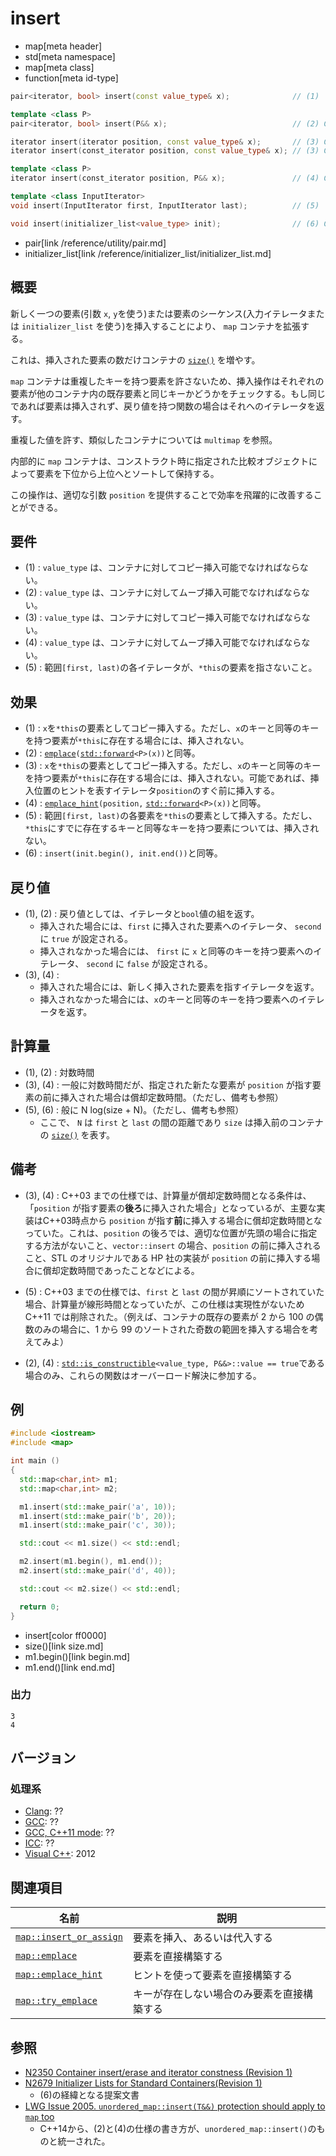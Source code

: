 # insert
* map[meta header]
* std[meta namespace]
* map[meta class]
* function[meta id-type]

```cpp
pair<iterator, bool> insert(const value_type& x);              // (1)

template <class P>
pair<iterator, bool> insert(P&& x);                            // (2) C++11から

iterator insert(iterator position, const value_type& x);       // (3) C++11まで
iterator insert(const_iterator position, const value_type& x); // (3) C++11から

template <class P>
iterator insert(const_iterator position, P&& x);               // (4) C++11から

template <class InputIterator>
void insert(InputIterator first, InputIterator last);          // (5)

void insert(initializer_list<value_type> init);                // (6) C++11から
```
* pair[link /reference/utility/pair.md]
* initializer_list[link /reference/initializer_list/initializer_list.md]

## 概要
新しく一つの要素(引数 `x`, `y`を使う)または要素のシーケンス(入力イテレータまたは `initializer_list` を使う)を挿入することにより、 `map` コンテナを拡張する。

これは、挿入された要素の数だけコンテナの [`size()`](/reference/map/map/size.md) を増やす。

 `map` コンテナは重複したキーを持つ要素を許さないため、挿入操作はそれぞれの要素が他のコンテナ内の既存要素と同じキーかどうかをチェックする。もし同じであれば要素は挿入されず、戻り値を持つ関数の場合はそれへのイテレータを返す。

重複した値を許す、類似したコンテナについては `multimap` を参照。

内部的に `map` コンテナは、コンストラクト時に指定された比較オブジェクトによって要素を下位から上位へとソートして保持する。

この操作は、適切な引数 `position` を提供することで効率を飛躍的に改善することができる。


## 要件
- (1) : `value_type` は、コンテナに対してコピー挿入可能でなければならない。
- (2) : `value_type` は、コンテナに対してムーブ挿入可能でなければならない。
- (3) : `value_type` は、コンテナに対してコピー挿入可能でなければならない。
- (4) : `value_type` は、コンテナに対してムーブ挿入可能でなければならない。
- (5) : 範囲`[first, last)`の各イテレータが、`*this`の要素を指さないこと。


## 効果
- (1) : `x`を`*this`の要素としてコピー挿入する。ただし、`x`のキーと同等のキーを持つ要素が`*this`に存在する場合には、挿入されない。
- (2) : [`emplace`](emplace.md)`(`[`std::forward`](/reference/utility/forward.md)`<P>(x))`と同等。
- (3) : `x`を`*this`の要素としてコピー挿入する。ただし、`x`のキーと同等のキーを持つ要素が`*this`に存在する場合には、挿入されない。可能であれば、挿入位置のヒントを表すイテレータ`position`のすぐ前に挿入する。
- (4) : [`emplace_hint`](emplace_hint.md)`(position,` [`std::forward`](/reference/utility/forward.md)`<P>(x))`と同等。
- (5) : 範囲`[first, last)`の各要素を`*this`の要素として挿入する。ただし、`*this`にすでに存在するキーと同等なキーを持つ要素については、挿入されない。
- (6) : `insert(init.begin(), init.end())`と同等。


## 戻り値
- (1), (2) : 戻り値としては、イテレータと`bool`値の組を返す。
    - 挿入された場合には、`first` に挿入された要素へのイテレータ、 `second` に `true` が設定される。
    - 挿入されなかった場合には、 `first` に `x` と同等のキーを持つ要素へのイテレータ、 `second` に `false` が設定される。
- (3), (4) :
    - 挿入された場合には、新しく挿入された要素を指すイテレータを返す。
    - 挿入されなかった場合には、`x`のキーと同等のキーを持つ要素へのイテレータを返す。


## 計算量
- (1), (2) : 対数時間
- (3), (4) : 一般に対数時間だが、指定された新たな要素が `position` が指す要素の前に挿入された場合は償却定数時間。（ただし、備考も参照）
- (5), (6) : 般に N log(size + N)。（ただし、備考も参照）
    - ここで、 `N` は `first` と `last` の間の距離であり `size` は挿入前のコンテナの [`size()`](/reference/map/map/size.md) を表す。


## 備考
- (3), (4) : C++03 までの仕様では、計算量が償却定数時間となる条件は、「`position` が指す要素の**後ろ**に挿入された場合」となっているが、主要な実装はC++03時点から `position` が指す**前**に挿入する場合に償却定数時間となっていた。これは、`position` の後ろでは、適切な位置が先頭の場合に指定する方法がないこと、`vector::insert` の場合、`position` の前に挿入されること、STL のオリジナルである HP 社の実装が `position` の前に挿入する場合に償却定数時間であったことなどによる。

- (5) : C++03 までの仕様では、`first` と `last` の間が昇順にソートされていた場合、計算量が線形時間となっていたが、この仕様は実現性がないため C++11 では削除された。（例えば、コンテナの既存の要素が 2 から 100 の偶数のみの場合に、1 から 99 のソートされた奇数の範囲を挿入する場合を考えてみよ）

- (2), (4) : [`std::is_constructible`](/reference/type_traits/is_constructible.md)`<value_type, P&&>::value == true`である場合のみ、これらの関数はオーバーロード解決に参加する。


## 例
```cpp example
#include <iostream>
#include <map>

int main ()
{
  std::map<char,int> m1;
  std::map<char,int> m2;

  m1.insert(std::make_pair('a', 10));
  m1.insert(std::make_pair('b', 20));
  m1.insert(std::make_pair('c', 30));

  std::cout << m1.size() << std::endl;

  m2.insert(m1.begin(), m1.end());
  m2.insert(std::make_pair('d', 40));

  std::cout << m2.size() << std::endl;

  return 0;
}
```
* insert[color ff0000]
* size()[link size.md]
* m1.begin()[link begin.md]
* m1.end()[link end.md]

### 出力
```
3
4
```

## バージョン
### 処理系
- [Clang](/implementation.md#clang): ??
- [GCC](/implementation.md#gcc): ??
- [GCC, C++11 mode](/implementation.md#gcc): ??
- [ICC](/implementation.md#icc): ??
- [Visual C++](/implementation.md#visual_cpp): 2012


## 関連項目

| 名前                                           | 説明                                       |
|------------------------------------------------|--------------------------------------------|
| [`map::insert_or_assign`](insert_or_assign.md) | 要素を挿入、あるいは代入する               |
| [`map::emplace`](emplace.md)                   | 要素を直接構築する                         |
| [`map::emplace_hint`](emplace_hint.md)         | ヒントを使って要素を直接構築する           |
| [`map::try_emplace`](try_emplace.md)           | キーが存在しない場合のみ要素を直接構築する |


## 参照
- [N2350 Container insert/erase and iterator constness (Revision 1)](http://www.open-std.org/jtc1/sc22/wg21/docs/papers/2007/n2350.pdf)
- [N2679 Initializer Lists for Standard Containers(Revision 1)](http://www.open-std.org/jtc1/sc22/wg21/docs/papers/2008/n2679.pdf)
    - (6)の経緯となる提案文書
- [LWG Issue 2005. `unordered_map::insert(T&&)` protection should apply to `map` too](http://www.open-std.org/jtc1/sc22/wg21/docs/lwg-defects.html#2005)
    - C++14から、(2)と(4)の仕様の書き方が、`unordered_map::insert()`のものと統一された。

